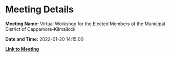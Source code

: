 # Meeting Details

**Meeting Name:** Virtual Workshop for the Elected Members of the Municipal District of Cappamore-Kilmallock

**Date and Time:** 2022-01-20 14:15:00

**[Link to Meeting](https://www.limerick.ie/council/whats-on/workshop-elected-members-municipal-district-cappamore-kilmallock)**
